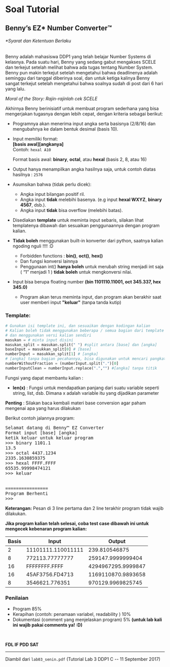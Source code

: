# Soal Tutorial

## Benny’s EZ* Number Converter™
###### \*Syarat dan Ketentuan Berlaku

Benny adalah mahasiswa DDP1 yang telah belajar Number Systems di kelasnya.
Pada suatu hari, Benny yang sedang gabut mengakses SCELE dan terkejut setelah melihat
bahwa ada tugas tentang Number System. Benny pun makin terkejut setelah mengetahui
bahwa deadlinenya adalah seminggu dari tanggal diberinya soal, dan untuk ketiga kalinya
Benny sangat terkejut setelah mengetahui bahwa soalnya sudah di post dari 6 hari yang
lalu.

*Moral of the Story: Rajin-rajinlah cek SCELE*

Akhirnya Benny berinisiatif untuk membuat program sederhana yang bisa
mengerjakan tugasnya dengan lebih cepat, dengan kriteria sebagai berikut:

- Programnya akan menerima input angka serta basisnya (2/8/16) dan mengubahnya
  ke dalam bentuk desimal (basis 10).

- Input memiliki format:\
  **\[basis awal]\[angkanya]**\
  Contoh: ```hexal A10```
  
  Format basis awal: **binary**, **octal**, atau **hexal** (basis 2, 8, atau 16)

- Output hanya menampilkan angka hasilnya saja, untuk contoh diatas hasilnya :
  ```2576```

- Asumsikan bahwa (tidak perlu dicek):
    - Angka input bilangan positif ril.
    - Angka input **tidak** melebihi basenya. (e.g input **hexal WXYZ**, **binary 4567**, dsb.).
    - Angka input **tidak** bisa overflow (melebihi batas).

- Disediakan **template** untuk meminta input sebaris, silakan lihat templatenya
  dibawah dan sesuaikan penggunaannya dengan program kalian.

- **Tidak boleh** menggunakan built-in konverter dari python, saatnya kalian ngoding
  nguli !!!! :D
    - Forbidden functions : **bin()**, **oct()**, **hex()**
    - Dan fungsi konversi lainnya
    - Penggunaan int() **hanya boleh** untuk merubah string menjadi int saja ( “1”
      menjadi 1 ) **tidak boleh** untuk mengkonversi nilai.

- Input bisa berupa floating number **(bin 1101110.11001, oct 345.337, hex 345.0)**
    - Program akan terus meminta input, dan program akan berakhir saat user
      memberi input **"keluar"** (tanpa tanda kutip)

### Template:

```python
# Gunakan isi template ini, dan sesuaikan dengan kodingan kalian
# Kalian boleh tidak menggunakan beberapa / semua bagian dari template
# dan menggunakan versi kalian sendiri
masukan = # minta input disini
masukan_split = masukan.split(" ") #split antara [base] dan [angka]
baseInput = masukkan_split[0] # [base]
numberInput = masukkan_split[1] # [angka]
# [angka] tanpa bagian pecahannya, bisa digunakan untuk mencari pangkat
numberWithoutFraction = (numberInput.split(".")[0]
numberInputClean = numberInput.replace(".","") #[angka] tanpa titik
```

Fungsi yang dapat membantu kalian :
- **len(x)** : Fungsi untuk mendapatkan panjang dari suatu variable seperti string, list,
  dsb. Dimana x adalah variable itu yang dijadikan parameter

**Penting** : Silakan baca kembali materi base conversion agar paham mengenai apa yang
harus dilakukan

Berikut contoh jalannya program:

<pre>
Selamat datang di Benny™ EZ Converter
Format input [base] [angka]
ketik keluar untuk keluar program
>>> binary 1101.1
13.5
>>> octal 4437.1234
2335.1630859375
>>> hexal FFFF.FFFF
65535.99998474121
>>> keluar


================
Program Berhenti
>>>
</pre>

**Keterangan:** Pesan di 3 line pertama dan 2 line terakhir program tidak wajib dilakukan.

**Jika program kalian telah selesai, coba test case dibawah ini untuk mengecek
kebenaran program kalian:**

| Basis | Input              | Output 
| ----- | ------------------ | -------------------
| 2     | 11101111.110011111 | 239.810546875
| 8     | 772113.77777777    | 259147.9999999404
| 16    | FFFFFFFF.FFFF      | 4294967295.9999847
| 16    | 45AF3756.FD4713    | 1169110870.9893658
| 8     | 3546621.776351     | 970129.9969825745

### Penilaian

- Program 85%
- Kerapihan (contoh: penamaan variabel, readability ) 10%
- Dokumentasi (comment yang menjelaskan program) 5% **(untuk lab kali ini wajib
  pakai comments ya! :D)**
  
<br>

**FDL IF PDD SAT**

---

Diambil dari `lab03_senin.pdf` (Tutorial Lab 3 DDP1 C --
11 September 2017)

